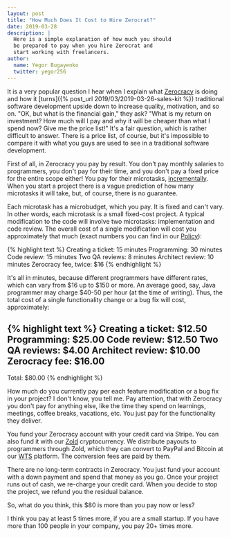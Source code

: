```yaml
---
layout: post
title: "How Much Does It Cost to Hire Zerocrat?"
date: 2019-03-28
description: |
  Here is a simple explanation of how much you should
  be prepared to pay when you hire Zerocrat and
  start working with freelancers.
author:
  name: Yegor Bugayenko
  twitter: yegor256
---
```


It is a very popular question I hear when I explain what [Zerocracy](https://www.zerocracy.com)
is doing and how it [turns]({% post_url 2019/03/2019-03-26-sales-kit %})
traditional software development upside down to
increase quality, motivation, and so on. "OK, but what is the financial gain," they ask?
"What is my return on investment? How much will I pay and why it will
be cheaper than what I spend now? Give me the price list!"
It's a fair question, which is rather difficult to answer. There is a price
list, of course, but it's impossible to compare it with what you guys are
used to see in a traditional software development.

<!--more-->

First of all, in Zerocracy you pay by result. You don't pay monthly salaries
to programmers, you don't pay for their time, and you don't pay a fixed price
for the entire scope either! You pay for their microtasks,
[incrementally](https://www.yegor256.com/2014/10/21/incremental-billing.html).
When you start a project there is a vague prediction of how many microtasks
it will take, but, of course, there is no guarantee.

Each microtask has a microbudget, which you pay. It is fixed and can't vary.
In other words, each microtask is a small fixed-cost project. A typical
modification to the code will involve two microtasks: implementation
and code review. The overall cost of a single modification will cost you
approximately that much (exact numbers you can find in our
[Policy](https://www.zerocracy.com/policy.html)):

{% highlight text %}
Creating a ticket:     15 minutes
Programming:           30 minutes
Code review:           15 minutes
Two QA reviews:         8 minutes
Architect review:      10 minutes
Zerocracy fee, twice: $16
{% endhighlight %}

It's all in minutes, because different programmers have different rates, which
can vary from $16 up to $150 or more. An average good, say, Java programmer
may charge $40-50 per hour (at the time of writing). Thus, the total cost of a single functionality
change or a bug fix will cost, approximately:

{% highlight text %}
Creating a ticket:      $12.50
Programming:            $25.00
Code review:            $12.50
Two QA reviews:          $4.00
Architect review:       $10.00
Zerocracy fee:          $16.00
--
Total:                  $80.00
{% endhighlight %}

How much do you currently pay per each feature modification or a bug fix
in your project? I don't know, you tell me.
Pay attention, that with Zerocracy you don't pay for anything else,
like the time they spend on learnings, meetings, coffee breaks, vacations, etc.
You just pay for the functionality they deliver.

You fund your Zerocracy account with your credit card via Stripe. You
can also fund it with our [Zold](https://www.zold.io) cryptocurrency.
We distribute payouts to programmers through Zold, which they can convert
to PayPal and Bitcoin at our [WTS](https://wts.zold.io) platform. The conversion
fees are paid by them.

There are no long-term contracts in Zerocracy. You just fund your account with
a down payment and spend that money as you go. Once your project runs out
of cash, we re-charge your credit card. When you decide to stop the project,
we refund you the residual balance.

So, what do you think, this $80 is more than you pay now or less?

I think you pay at least 5 times more, if you are a small startup.
If you have more than 100 people in your company, you pay 20+ times more.
